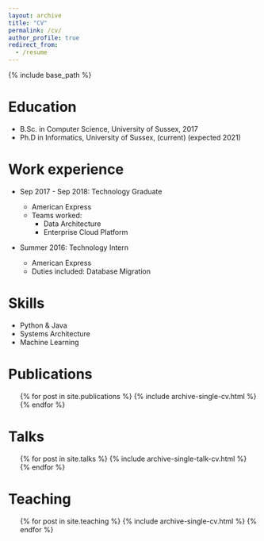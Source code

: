 ```yaml
---
layout: archive
title: "CV"
permalink: /cv/
author_profile: true
redirect_from:
  - /resume
---
```


{% include base_path %}

Education
======
* B.Sc. in Computer Science, University of Sussex, 2017
* Ph.D in Informatics, University of Sussex, (current) (expected 2021)

Work experience
======
* Sep 2017 - Sep 2018: Technology Graduate
  * American Express
  * Teams worked: 
    - Data Architecture
    - Enterprise Cloud Platform

* Summer 2016: Technology Intern
  * American Express
  * Duties included: Database Migration
  
Skills
======
* Python & Java
* Systems Architecture
* Machine Learning
  
Publications
======
  <ul>{% for post in site.publications %}
    {% include archive-single-cv.html %}
  {% endfor %}</ul>
  
Talks
======
  <ul>{% for post in site.talks %}
    {% include archive-single-talk-cv.html %}
  {% endfor %}</ul>
  
Teaching
======
  <ul>{% for post in site.teaching %}
    {% include archive-single-cv.html %}
  {% endfor %}</ul>

